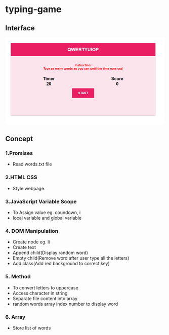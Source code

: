 # typing-game

## Interface
![ui](/images/ui.PNG)
## Concept

### 1.Promises 
- Read words.txt file

### 2.HTML CSS
- Style webpage.

### 3.JavaScript Variable Scope
- To Assign value eg. coundown, i
- local variable and global variable

### 4. DOM Manipulation
- Create node eg. li
- Create text
- Append child(Display random word)
- Empty child(Remove word after user type all the letters)
- Add class(Add red background to correct key)

### 5. Method
- To convert letters to uppercase
- Access character in string
- Separate file content into array
- random words array index number to display word

### 6. Array
- Store list of words


